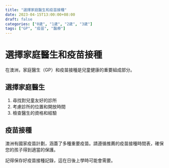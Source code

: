 ```yaml
---
title: "選擇家庭醫生和疫苗接種"
date: 2023-04-15T13:00:00+08:00
draft: false
categories: ["0歲", "1歲", "2歲", "3歲"]
tags: ["GP", "疫苗", "醫療"]
---
```


# 選擇家庭醫生和疫苗接種

在澳洲，家庭醫生（GP）和疫苗接種是兒童健康的重要組成部分。

## 選擇家庭醫生

1. 尋找對兒童友好的診所
2. 考慮診所的位置和開放時間
3. 檢查醫生的資格和經驗

## 疫苗接種

澳洲有國家疫苗計劃，涵蓋了多種重要疫苗。請遵循推薦的疫苗接種時間表，確保您的孩子得到適當的保護。

記得保存好疫苗接種記錄，這在日後上學時可能會需要。